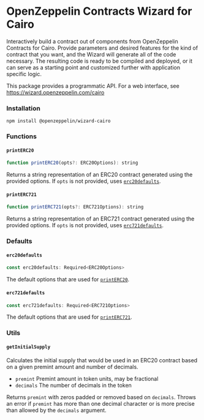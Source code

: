 # OpenZeppelin Contracts Wizard for Cairo

Interactively build a contract out of components from OpenZeppelin Contracts for Cairo. Provide parameters and desired features for the kind of contract that you want, and the Wizard will generate all of the code necessary. The resulting code is ready to be compiled and deployed, or it can serve as a starting point and customized further with application specific logic.

This package provides a programmatic API. For a web interface, see https://wizard.openzeppelin.com/cairo

### Installation

`npm install @openzeppelin/wizard-cairo`

### Functions

#### `printERC20`
```js
function printERC20(opts?: ERC20Options): string
```
Returns a string representation of an ERC20 contract generated using the provided options. If `opts` is not provided, uses [`erc20defaults`](#erc20defaults).

#### `printERC721`
```js
function printERC721(opts?: ERC721Options): string
```
Returns a string representation of an ERC721 contract generated using the provided options. If `opts` is not provided, uses [`erc721defaults`](#erc721defaults).

### Defaults

#### `erc20defaults`
```js
const erc20defaults: Required<ERC20Options>
```
The default options that are used for [`printERC20`](#printerc20).

#### `erc721defaults`
```js
const erc721defaults: Required<ERC721Options>
```
The default options that are used for [`printERC721`](#printerc721).

### Utils

#### `getInitialSupply`

Calculates the initial supply that would be used in an ERC20 contract based on a given premint amount and number of decimals.

- `premint` Premint amount in token units, may be fractional
- `decimals` The number of decimals in the token

Returns `premint` with zeros padded or removed based on `decimals`.
Throws an error if `premint` has more than one decimal character or is more precise than allowed by the `decimals` argument.

